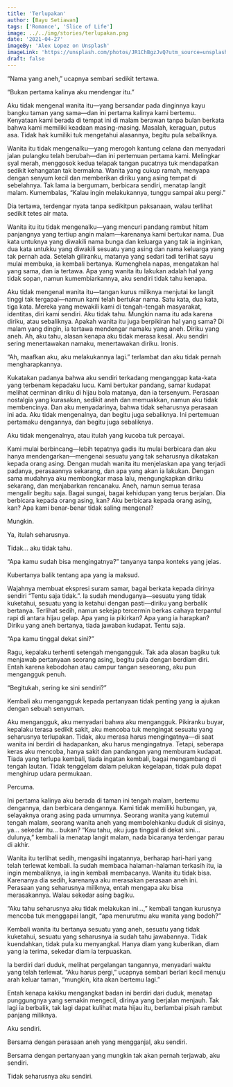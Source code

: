 ```yaml
---
title: 'Terlupakan'
author: [Bayu Setiawan]
tags: ['Romance', 'Slice of Life']
image: ../../img/stories/terlupakan.png
date: '2021-04-27'
imageBy: 'Alex Lopez on Unsplash'
imageLink: 'https://unsplash.com/photos/JR1ChBgzJvQ?utm_source=unsplash&utm_medium=referral&utm_content=creditShareLink'
draft: false
---
```

“Nama yang aneh,” ucapnya sembari sedikit tertawa.

“Bukan pertama kalinya aku mendengar itu.”

Aku tidak mengenal wanita itu—yang bersandar pada dinginnya kayu bangku taman yang sama—dan ini pertama kalinya kami bertemu. Kenyataan kami berada di tempat ini di malam berawan tanpa bulan berkata bahwa kami memiliki keadaan masing-masing. Masalah, keraguan, putus asa. Tidak hak kumiliki tuk mengetahui alasannya, begitu pula sebaliknya.

Wanita itu tidak mengenalku—yang merogoh kantung celana dan menyadari jalan pulangku telah berubah—dan ini pertemuan pertama kami. Melingkar syal merah, menggosok kedua telapak tangan pucatnya tuk mendapatkan sedikit kehangatan tak bermakna. Wanita yang cukup ramah, menyapa dengan senyum kecil dan memberikan diriku yang asing tempat di sebelahnya. Tak lama ia bergumam, berbicara sendiri, menatap langit malam. Kumembalas, “Kalau ingin melakukannya, tunggu sampai aku pergi.”

Dia tertawa, terdengar nyata tanpa sedikitpun paksanaan, walau terlihat sedikit tetes air mata.

Wanita itu itu tidak mengenalku—yang mencuri pandang rambut hitam panjangnya yang tertiup angin malam—karenanya kami bertukar nama. Dua kata untuknya yang diwakili nama bunga dan keluarga yang tak ia inginkan, dua kata untukku yang diwakili sesuatu yang asing dan nama keluarga yang tak pernah ada. Setelah giliranku, matanya yang sedari tadi terlihat sayu mulai membuka, ia kembali bertanya. Kumenghela napas, mengatakan hal yang sama, dan ia tertawa. Apa yang wanita itu lakukan adalah hal yang tidak sopan, namun kumembiarkannya, aku sendiri tidak tahu kenapa.

Aku tidak mengenal wanita itu—tangan kurus miliknya menjutai ke langit tinggi tak tergapai—namun kami telah bertukar nama. Satu kata, dua kata, tiga kata. Mereka yang mewakili kami di tengah-tengah masyarakat, identitas, diri kami sendiri. Aku tidak tahu. Mungkin nama itu ada karena diriku, atau sebaliknya. Apakah wanita itu juga berpikiran hal yang sama? Di malam yang dingin, ia tertawa mendengar namaku yang aneh. Diriku yang aneh. Ah, aku tahu, alasan kenapa aku tidak merasa kesal. Aku sendiri sering menertawakan namaku, menertawakan diriku. Ironis.

“Ah, maafkan aku, aku melakukannya lagi.” terlambat dan aku tidak pernah mengharapkannya.

Kukatakan padanya bahwa aku sendiri terkadang menganggap kata-kata yang terbenam kepadaku lucu.
Kami bertukar pandang, samar kudapat melihat cerminan diriku di hijau bola matanya, dan ia tersenyum. Perasaan nostalgia yang kurasakan, sedikit aneh dan memuakkan, namun aku tidak membencinya. Dan aku menyadarinya, bahwa tidak seharusnya perasaan ini ada. Aku tidak mengenalnya, dan begitu juga sebaliknya. Ini pertemuan pertamaku dengannya, dan begitu juga sebaliknya.

Aku tidak mengenalnya, atau itulah yang kucoba tuk percayai.

Kami mulai berbincang—lebih tepatnya gadis itu mulai berbicara dan aku hanya mendengarkan—mengenai sesuatu yang tak seharusnya dikatakan kepada orang asing. Dengan mudah wanita itu menjelaskan apa yang terjadi padanya, perasaannya sekarang, dan apa yang akan ia lakukan. Dengan sama mudahnya aku membongkar masa lalu, mengungkapkan diriku sekarang, dan menjabarkan rencanaku. Aneh, namun semua terasa mengalir begitu saja. Bagai sungai, bagai kehidupan yang terus berjalan. Dia berbicara kepada orang asing, kan? Aku berbicara kepada orang asing, kan? Apa kami benar-benar tidak saling mengenal?

Mungkin.

Ya, itulah seharusnya.

Tidak… aku tidak tahu.

“Apa kamu sudah bisa mengingatnya?” tanyanya tanpa konteks yang jelas.

Kubertanya balik tentang apa yang ia maksud.

Wajahnya membuat ekspresi suram samar, bagai berkata kepada dirinya sendiri “Tentu saja tidak.”. Ia sudah menduganya—sesuatu yang tidak kuketahui, sesuatu yang ia ketahui dengan pasti—diriku yang berbalik bertanya. Terlihat sedih, namun sekejap tercermin berkas cahaya terpantul rapi di antara hijau gelap. Apa yang ia pikirkan? Apa yang ia harapkan? Diriku yang aneh bertanya, tiada jawaban kudapat. Tentu saja.

“Apa kamu tinggal dekat sini?”

Ragu, kepalaku terhenti setengah mengangguk. Tak ada alasan bagiku tuk menjawab pertanyaan seorang asing, begitu pula dengan berdiam diri. Entah karena kebodohan atau campur tangan seseorang, aku pun mengangguk penuh.

“Begitukah, sering ke sini sendiri?”

Kembali aku mengangguk kepada pertanyaan tidak penting yang ia ajukan dengan sebuah senyuman.

Aku mengangguk, aku menyadari bahwa aku mengangguk. Pikiranku buyar, kepalaku terasa sedikit sakit, aku mencoba tuk mengingat sesuatu yang seharusnya terlupakan. Tidak, aku merasa harus mengingatnya—di saat wanita ini berdiri di hadapankan, aku harus mengingatnya. Tetapi, seberapa keras aku mencoba, hanya sakit dan pandangan yang memburam kudapat. Tiada yang terlupa kembali, tiada ingatan kembali, bagai mengambang di tengah lautan. Tidak tenggelam dalam pelukan kegelapan, tidak pula dapat menghirup udara permukaan.

Percuma.

Ini pertama kalinya aku berada di taman ini tengah malam, bertemu dengannya, dan berbicara dengannya. Kami tidak memiliki hubungan, ya, selayaknya orang asing pada umumnya. Seorang wanita yang kutemui tengah malam, seorang wanita aneh yang membolehkanku duduk di sisinya, ya… sekedar itu… bukan?
“Kau tahu, aku juga tinggal di dekat sini… dulunya,” kembali ia menatap langit malam, nada bicaranya terdengar parau di akhir.

Wanita itu terlihat sedih, mengasihi ingatannya, berharap hari-hari yang telah terlewat kembali. Ia sudah membaca halaman-halaman terkasih itu, ia ingin membaliknya, ia ingin kembali membacanya. Wanita itu tidak bisa. Karenanya dia sedih, karenanya aku merasakan perasaan aneh ini. Perasaan yang seharusnya miliknya, entah mengapa aku bisa merasakannya. Walau sekedar asing bagiku.

“Aku tahu seharusnya aku tidak melakukan ini…,” kembali tangan kurusnya mencoba tuk menggapai langit, “apa menurutmu aku wanita yang bodoh?”

Kembali wanita itu bertanya sesuatu yang aneh, sesuatu yang tidak kuketahui, sesuatu yang seharusnya ia sudah tahu jawabannya. Tidak kuendahkan, tidak pula ku menyangkal. Hanya diam yang kuberikan, diam yang ia terima, sekedar diam ia terpuaskan.

Ia berdiri dari duduk, melihat pergelangan tangannya, menyadari waktu yang telah terlewat.
“Aku harus pergi,” ucapnya sembari berlari kecil menuju arah keluar taman, “mungkin, kita akan bertemu lagi.”

Entah kenapa kakiku mengangkat badan ini berdiri dari duduk, menatap punggungnya yang semakin mengecil, dirinya yang berjalan menjauh. Tak lagi ia berbalik, tak lagi dapat kulihat mata hijau itu, berlambai pisah rambut panjang miliknya.

Aku sendiri.

Bersama dengan perasaan aneh yang mengganjal, aku sendiri.

Bersama dengan pertanyaan yang mungkin tak akan pernah terjawab, aku sendiri.

Tidak seharusnya aku sendiri.

